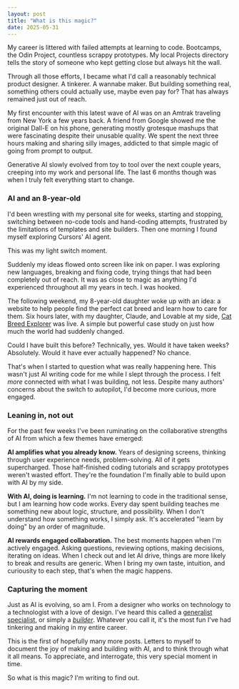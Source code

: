 ```yaml
---
layout: post
title: "What is this magic?"
date: 2025-05-31
---
```


My career is littered with failed attempts at learning to code. Bootcamps, the Odin Project, countless scrappy prototypes. My local Projects directory tells the story of someone who kept getting close but always hit the wall.

Through all those efforts, I became what I'd call a reasonably technical product designer. A tinkerer. A wannabe maker. But building something real, something others could actually use, maybe even pay for? That has always remained just out of reach.

My first encounter with this latest wave of AI was on an Amtrak traveling from New York a few years back. A friend from Google showed me the original Dall-E on his phone, generating mostly grotesque mashups that were fascinating despite their unusable quality. We spent the next three hours making and sharing silly images, addicted to that simple magic of going from prompt to output.

Generative AI slowly evolved from toy to tool over the next couple years, creeping into my work and personal life. The last 6 months though was when I truly felt everything start to change.

### AI and an 8-year-old

I'd been wrestling with my personal site for weeks, starting and stopping, switching between no-code tools and hand-coding attempts, frustrated by the limitations of templates and site builders. Then one morning I found myself exploring Cursors' AI agent.

This was my light switch moment.

Suddenly my ideas flowed onto screen like ink on paper. I was exploring new languages, breaking and fixing code, trying things that had been completely out of reach. It was as close to magic as anything I'd experienced throughout all my years in tech. I was hooked.

The following weekend, my 8-year-old daughter woke up with an idea: a website to help people find the perfect cat breed and learn how to care for them. Six hours later, with my daughter, Claude, and Lovable at my side, [Cat Breed Explorer](https://cat-breed-explorer.lovable.app/ "Cat Breed Explorer") was live. A simple but powerful case study on just how much the world had suddenly changed.  

Could I have built this before? Technically, yes. Would it have taken weeks? Absolutely. Would it have ever actually happened? No chance.

That's when I started to question what was really happening here. This wasn't just AI writing code for me while I slept through the process. I felt *more* connected with what I was building, not less. Despite many authors' concerns about the switch to autopilot, I'd become more curious, more engaged.

### Leaning in, not out

For the past few weeks I've been ruminating on the collaborative strengths of AI from which a few themes have emerged:

**AI amplifies what you already know.** Years of designing screens, thinking through user experience needs, problem-solving. All of it gets supercharged. Those half-finished coding tutorials and scrappy prototypes weren't wasted effort. They're the foundation I'm finally able to build upon with AI by my side. 

**With AI, doing is learning.** I'm not learning to code in the traditional sense, but I am learning how code works. Every day spent building teaches me something new about logic, structure, and possibility. When I don't understand how something works, I simply ask. It's accelerated "learn by doing" by an order of magnitude.

**AI rewards engaged collaboration.** The best moments happen when I'm actively engaged. Asking questions, reviewing options, making decisions, iterating on ideas. When I check out and let AI drive, things are more likely to break and results are generic. When I bring my own taste, intuition, and curiousity to each step, that's when the magic happens.

### Capturing the moment

Just as AI is evolving, so am I. From a designer who works on technology to a technologist with a love of design. I've heard this called a [generalist specialist](https://www.chatprd.ai/blog/product-management-is-dead "Product Management is Dead, Claire Vo"), or simply a [_builder_](https://lg.substack.com/i/163669945/identity-attachment-identity-expansion "The Thing You Are Expert at Will Be Your Career Downfall, Julie Zhuo"). Whatever you call it, it's the most fun I've had tinkering and making in my entire career.

This is the first of hopefully many more posts. Letters to myself to document the joy of making and building with AI, and to think through what it all means. To appreciate, and interrogate, this very special moment in time.

So what is this magic? I'm writing to find out.